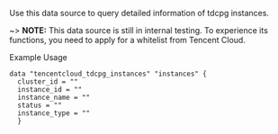 Use this data source to query detailed information of tdcpg instances.

~> **NOTE:** This data source is still in internal testing. To experience its functions, you need to apply for a whitelist from Tencent Cloud.

Example Usage

```hcl
data "tencentcloud_tdcpg_instances" "instances" {
  cluster_id = ""
  instance_id = ""
  instance_name = ""
  status = ""
  instance_type = ""
  }
```
